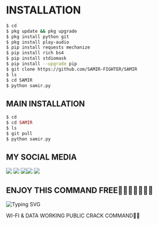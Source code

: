 # INSTALLATION
```bash
$ cd
$ pkg update && pkg upgrade
$ pkg install python git
$ pkg install play-audio
$ pip install requests mechanize
$ pip install rich bs4
$ pip install stdiomask
$ pip install --upgrade pip
$ git clone https://github.com/SAMIR-FIGHTER/SAMIR
$ ls
$ cd SAMIR
$ python samir.py
```
## MAIN INSTALLATION
```php
$ cd
$ cd SAMIR
$ ls
$ git pull
$ python samir.py
```
## MY SOCIAL MEDIA 
[![](https://img.shields.io/badge/Github-black?logo=Github&logoColor=black&labelColor=white)](https://github.com/SAMIR-FIGHTER) [![](https://img.shields.io/badge/Twitter-blue?logo=Twitter&logoColor=White&labelColor=white)](https://mobile.twitter.com/SAMIR-FIGHTER)
[![](https://img.shields.io/badge/Facebook-blue?logo=Facebook&logoColor=blue&labelColor=white)](https://www.facebook.com/SAMIR-FIGHTER.io)[![](https://img.shields.io/badge/Instagram-red?logo=Instagram&logoColor=red&labelColor=white)](https://www.instagram.com/mhff_xy) [![](https://img.shields.io/badge/Whatsapp-CHAT-red?logo=Whatsapp&logoColor=Brightgreen&labelColor=white)](https://wa.me/17154739342text=Halo+kak+alvino+ganteng)
## ENJOY THIS COMMAND FREE🌟🌟🌟🌟🌟🌟🌟
![Typing SVG](https://readme-typing-svg.herokuapp.com?lines=Selamat+Bersenang-senang....!+)

WI-FI &amp; DATA WORKING PUBLIC CRACK COMMAND💙🪽
